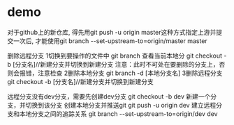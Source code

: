 # demo
对于github上的新仓库, 得先用git push -u origin master这种方式指定上游并提交一次后, 才能使用git branch --set-upstream-to=origin/master master

删除远程分支
1切换到要操作的文件中 
    git branch 查看当前本地分
    git checkout -b [分支名]//新建分支并切换到新建分支
    注意：此时不可处在要删除的分支上，否则会报错，注意检查
2删除本地分支 
    git branch -d [本地分支名]
3删除远程分支
    git checkout -b [分支名]//新建分支并切换到新建分支



远程分支没有dev分支，需要先创建dev分支 
git checkout -b dev 新建一个分支，并切换到该分支
创建本地分支并推送git
git push -u origin dev
建立远程分支和本地分支之间的追踪关系
git branch --set-upstream-to=origin/dev dev 

